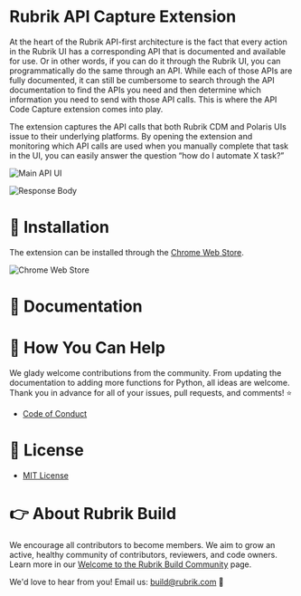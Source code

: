 # Rubrik API Capture Extension 

At the heart of the Rubrik API-first architecture is the fact that every action in the Rubrik UI has a corresponding API that is documented and available for use. Or in other words, if you can do it through the Rubrik UI, you can programmatically do the same through an API. While each of those APIs are fully documented, it can still be cumbersome to search through the API documentation to find the APIs you need and then determine which information you need to send with those API calls. This is where the API Code Capture extension comes into play.

The extension captures the API calls that both Rubrik CDM and Polaris UIs issue to their underlying platforms. By opening the extension and monitoring which API calls are used when you manually complete that task in the UI, you can easily answer the question “how do I automate X task?”

![Main API UI](https://user-images.githubusercontent.com/8610203/82976605-2527b180-9fa5-11ea-8826-9d5f6ee20315.png)

![Response Body](https://user-images.githubusercontent.com/8610203/84167807-4aec9600-aa3c-11ea-80ec-1fec4b0e0c15.png)

# :hammer: Installation

The extension can be installed through the [Chrome Web Store](https://chrome.google.com/webstore/detail/rubrik-api-code-capture/mobibinbefmieblpnhabghboblgamkbj).

![Chrome Web Store](https://user-images.githubusercontent.com/8610203/84167850-58a21b80-aa3c-11ea-9d07-c9bc93069a1b.png)

# :blue_book: Documentation

# :muscle: How You Can Help

We glady welcome contributions from the community. From updating the documentation to adding more functions for Python, all ideas are welcome. Thank you in advance for all of your issues, pull requests, and comments! :star:

- [Code of Conduct](CODE_OF_CONDUCT.md)

# :pushpin: License

- [MIT License](LICENSE)

# :point_right: About Rubrik Build

We encourage all contributors to become members. We aim to grow an active, healthy community of contributors, reviewers, and code owners. Learn more in our [Welcome to the Rubrik Build Community](https://github.com/rubrikinc/welcome-to-rubrik-build) page.

We'd love to hear from you! Email us: build@rubrik.com :love_letter:

